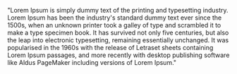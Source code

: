 "Lorem Ipsum is simply dummy text of the printing and typesetting 
industry. Lorem Ipsum has been the industry's standard dummy text 
ever since the 1500s, when an unknown printer took a galley of type 
and scrambled it to make a type specimen book. It has survived not 
only five centuries, but also the leap into electronic typesetting,
 remaining essentially unchanged. It was popularised in the 1960s 
with the release of Letraset sheets containing Lorem Ipsum passages, 
and more recently with desktop publishing software like Aldus 
PageMaker including versions of Lorem Ipsum."
        
